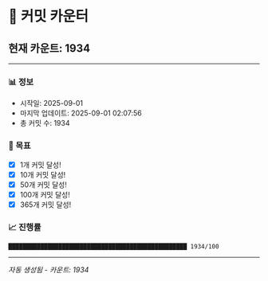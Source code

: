 # 🔢 커밋 카운터

## 현재 카운트: 1934

---

### 📊 정보
- 시작일: 2025-09-01
- 마지막 업데이트: 2025-09-01 02:07:56
- 총 커밋 수: 1934

### 🎯 목표
- [x] 1개 커밋 달성!
- [x] 10개 커밋 달성!
- [x] 50개 커밋 달성!
- [x] 100개 커밋 달성!
- [x] 365개 커밋 달성!

### 📈 진행률
```
██████████████████████████████████████████████████ 1934/100
```

---
*자동 생성됨 - 카운트: 1934*
